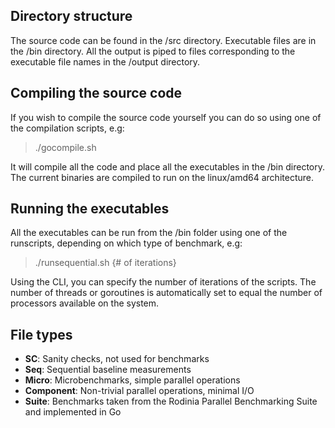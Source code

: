 Directory structure
--------------------
The source code can be found in the /src directory. Executable files are in the /bin directory. All the output is piped to files corresponding to the executable file names in the /output directory.

Compiling the source code
-------------------------
If you wish to compile the source code yourself you can do so using one of the compilation scripts, e.g: 
> 	./gocompile.sh

It will compile all the code and place all the executables in the /bin directory. The current binaries are compiled to run on the linux/amd64 architecture.

Running the executables
-----------------------
All the executables can be run from the /bin folder using one of the runscripts, depending on which type of benchmark, e.g:  
> 	./runsequential.sh {# of iterations}

Using the CLI, you can specify the number of iterations of the scripts. The number of threads or goroutines is automatically set to equal the number of processors available on the system. 

File types
----------
- **SC**: Sanity checks, not used for benchmarks
- **Seq**: Sequential baseline measurements
- **Micro**: Microbenchmarks, simple parallel operations
- **Component**: Non-trivial parallel operations, minimal I/O
- **Suite**: Benchmarks taken from the Rodinia Parallel Benchmarking Suite and implemented in Go